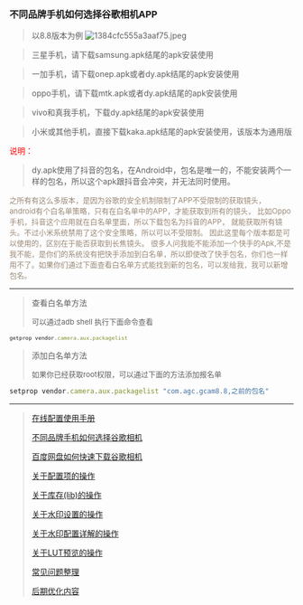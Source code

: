 <!-- next:gcam002 --> 
<!-- pre:gcam900 --> 
<!-- title: 版本说明--> 
<!-- date:2023-12-21 --> 

### 不同品牌手机如何选择谷歌相机APP
>以8.8版本为例
![1384cfc555a3aaf75.jpeg](https://7up.pics/images/2023/12/21/1384cfc555a3aaf75.jpeg)

>三星手机，请下载samsung.apk结尾的apk安装使用

>一加手机，请下载onep.apk或者dy.apk结尾的apk安装使用

>oppo手机，请下载mtk.apk或者dy.apk结尾的apk安装使用

>vivo和真我手机，下载dy.apk结尾的apk安装使用

>小米或其他手机，直接下载kaka.apk结尾的apk安装使用，该版本为通用版

<font color=Red>说明：</font>

>dy.apk使用了抖音的包名，在Android中，包名是唯一的，不能安装两个一样的包名，所以这个apk跟抖音会冲突，并无法同时使用。

<font size=2 color=#998877>
之所有有这么多版本，是因为谷歌的安全机制限制了APP不受限制的获取镜头，
android有个白名单策略，只有在白名单中的APP，才能获取到所有的镜头，
比如Oppo手机，抖音这个应用就在白名单里面，所以下载包名为抖音的APP，
就能获取所有镜头。不过小米系统禁用了这个安全策略，所以可以不受限制。
因此这里每个版本都是可以使用的，区别在于能否获取到长焦镜头。
很多人问我能不能添加一个快手的Apk,不是我不能，是你们的系统没有把快手添加到白名单，所以即使改了快手包名，你们也一样用不了。如果你们通过下面查看白名单方式能找到新的包名，可以发给我，我可以新增包名。
</font>
 
<hr />

> 查看白名单方法
> 
> <font size=2>可以通过adb shell 执行下面命令查看</font> 
> <font size=1>
``` javascript
getprop vendor.camera.aux.packagelist
```
</font>

> 添加白名单方法
> 
> <font size=2>如果你已经获取root权限，可以通过下面的方法添加报名单</font>
>
``` javascript
setprop vendor.camera.aux.packagelist "com.agc.gcam8.8,之前的包名"
```
</font>

----
> [在线配置使用手册](./details.html?md=gcam101) 
> 
> [不同品牌手机如何选择谷歌相机](./details.html?md=gcam001) 
> 
> [百度网盘如何快速下载谷歌相机](./details.html?md=gcam002) 
> 
> [关于配置项的操作](./details.html?md=gcam003) 
>
> [关于库存(lib)的操作](./details.html?md=gcam004) 
>
> [关于水印设置的操作](./details.html?md=gcam005) 
>
> [关于水印配置详解的操作](./details.html?md=gcam006) 
>
> [关于LUT预览的操作](./details.html?md=gcam007) 
>
> [常见问题整理](./details.html?md=gcam900) 
>
> [后期优化内容](./details.html?md=gcam800) 
>